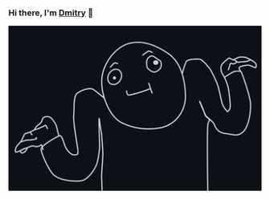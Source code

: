 ### Hi there, I'm [Dmitry](https://t.me/nerosketch) 👋

<img src="https://raw.githubusercontent.com/nerosketch/nerosketch/main/hz.svg?sanitize=true">

<!--
**nerosketch/nerosketch** is a ✨ _special_ ✨ repository because its `README.md` (this file) appears on your GitHub profile.

Here are some ideas to get you started:

- 🔭 I’m currently working on ...
- 🌱 I’m currently learning ...
- 👯 I’m looking to collaborate on ...
- 🤔 I’m looking for help with ...
- 💬 Ask me about ...
- 📫 How to reach me: ...
- 😄 Pronouns: ...
- ⚡ Fun fact: ...
-->

